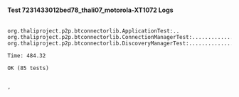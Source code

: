 #### Test 7231433012bed78_thali07_motorola-XT1072 Logs


```

org.thaliproject.p2p.btconnectorlib.ApplicationTest:..
org.thaliproject.p2p.btconnectorlib.ConnectionManagerTest:..........................
org.thaliproject.p2p.btconnectorlib.DiscoveryManagerTest:................................................

Time: 484.32

OK (85 tests)


,
```
